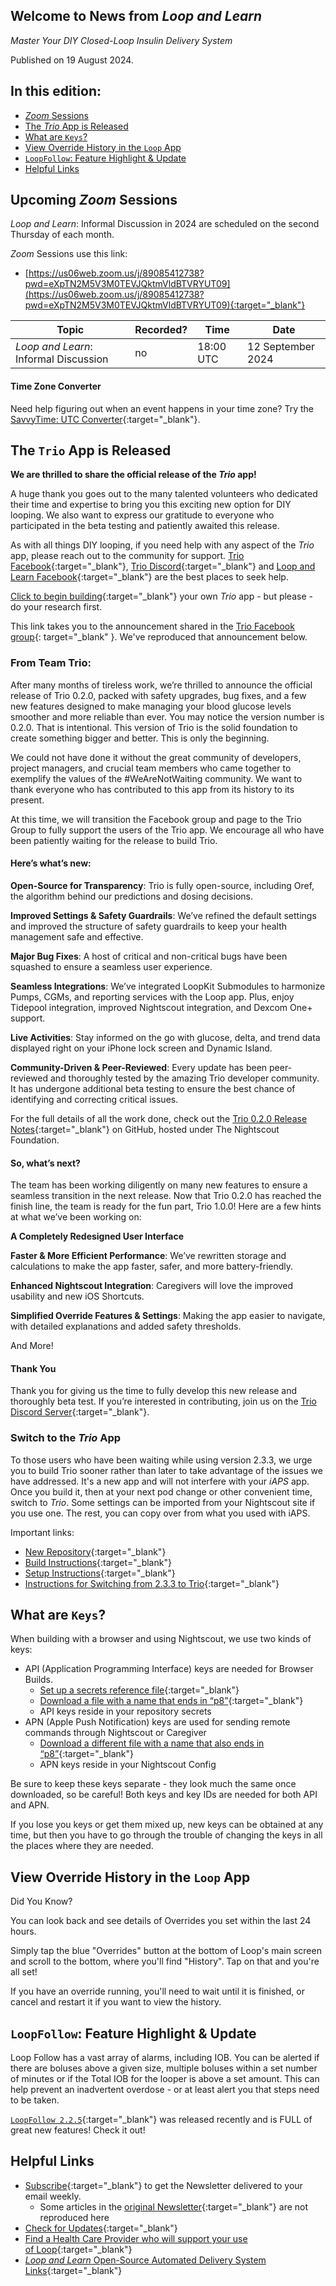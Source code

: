 ## Welcome to News from&nbsp;_<span translate="no">Loop and Learn</span>_

_Master Your DIY Closed-Loop Insulin Delivery System_

Published on 19 August 2024.

## In this edition:

* [*Zoom* Sessions](#upcoming-zoom-sessions)
* [The *Trio* App is Released](#the-trio-app-is-released)
* [What are `Keys`?](#what-are-keys)
* [View Override History in the `Loop` App](#view-override-history-in-the-loop-app)
* [`LoopFollow`: Feature Highlight & Update](#loopfollow-feature-highlight-update)
* [Helpful Links](#helpful-links)

## Upcoming *Zoom* Sessions

_<span translate="no">Loop and Learn</span>_: Informal Discussion in 2024 are scheduled on the second Thursday of each month.

*Zoom* Sessions use this link:

* [https://us06web.zoom.us/j/89085412738?pwd=eXpTN2M5V3M0TEVJQktmVldBTVRYUT09](https://us06web.zoom.us/j/89085412738?pwd=eXpTN2M5V3M0TEVJQktmVldBTVRYUT09){:target="_blank"}

| Topic | Recorded? | Time | Date |
| - | - | - | - |
| _<span translate="no">Loop and Learn</span>_: Informal Discussion | no | 18:00 UTC | 12 September 2024 |

#### Time Zone Converter

Need help figuring out when an event happens in your time zone? Try the [SavvyTime: UTC Converter](https://savvytime.com/converter/utc){:target="_blank"}.

## The `Trio` App is Released

**We are thrilled to share the official release of the *Trio* app!**

A huge thank you goes out to the many talented volunteers who dedicated their time and expertise to bring
you this exciting new option for DIY looping. We also want to express our gratitude to everyone who
participated in the beta testing and patiently awaited this release.

As with all things DIY looping, if you need help with any aspect of the *Trio* app, please reach out to the community for
support. [Trio Facebook](https://www.facebook.com/groups/diytrio){:target="_blank"}, [Trio Discord](https://discord.gg/FnwFEFUwXE){:target="_blank"} and [Loop and Learn Facebook](https://www.facebook.com/groups/loopandlearn){:target="_blank"} are the best places to seek help.

[Click to begin building](https://docs.diy-trio.org/en/latest/operate/build.html){:target="_blank"} your own *Trio* app - but please - do your research first.

This link takes you to the announcement shared in the [Trio Facebook group](https://www.facebook.com/groups/diytrio/posts/1647649782635537/){: target="_blank" }. We've reproduced that announcement below.

### From Team Trio: 

After many months of tireless work, we’re thrilled to announce the official release of
Trio 0.2.0, packed with safety upgrades, bug fixes, and a few new features designed to make
managing your blood glucose levels smoother and more reliable than ever. You may notice the
version number is 0.2.0. That is intentional. This version of Trio is the solid foundation to create
something bigger and better. This is only the beginning.

We could not have done it without the great community of developers, project managers, and crucial team members who came together to exemplify the values of the #WeAreNotWaiting community. We want to thank everyone who has contributed to this app from its history to its present.

At this time, we will transition the Facebook group and page to the Trio Group to fully support the users of the Trio app. We encourage all who have been patiently waiting for the release to build Trio.

#### Here’s what’s new:

**Open-Source for Transparency**: Trio is fully open-source, including Oref, the algorithm behind our predictions and dosing decisions.

**Improved Settings & Safety Guardrails**: We’ve refined the default settings and improved the structure of safety guardrails to keep your health management safe and effective.

**Major Bug Fixes**: A host of critical and non-critical bugs have been squashed to ensure a seamless user experience.

**Seamless Integrations**: We’ve integrated LoopKit Submodules to harmonize Pumps, CGMs, and reporting services with the Loop app. Plus, enjoy Tidepool integration, improved Nightscout integration, and Dexcom One+ support.

**Live Activities**: Stay informed on the go with glucose, delta, and trend data displayed right on your iPhone lock screen and Dynamic Island.

**Community-Driven & Peer-Reviewed**: Every update has been peer-reviewed and thoroughly tested by the amazing Trio developer community. It has undergone additional beta testing to ensure the best chance of identifying and correcting critical issues.

For the full details of all the work done, check out the [Trio 0.2.0 Release Notes](https://github.com/nightscout/Trio/releases/tag/v0.2.0){:target="_blank"} on GitHub, hosted under The Nightscout Foundation.

#### So, what’s next?

The team has been working diligently on many new features to ensure a seamless transition in the next release. Now that Trio 0.2.0 has reached the finish line, the team is ready for the fun part, Trio 1.0.0! Here are a few hints at what we’ve been working on:

**A Completely Redesigned User Interface**

**Faster & More Efficient Performance**: We’ve rewritten storage and calculations to make the app faster, safer, and more battery-friendly.

**Enhanced Nightscout Integration**: Caregivers will love the improved usability and new iOS Shortcuts.

**Simplified Override Features & Settings**: Making the app easier to navigate, with detailed explanations and added safety thresholds.

And More!

#### Thank You

Thank you for giving us the time to fully develop this new release and thoroughly beta test. If you’re interested in contributing, join us on the [Trio Discord Server](https://discord.gg/FnwFEFUwXE){:target="_blank"}.

### Switch to the *Trio* App

To those users who have been waiting while using version 2.3.3, we urge you to build Trio sooner rather than later to take advantage of the issues we have addressed. It's a new app and will not interfere with your *iAPS* app. Once you build it, then at your next pod change or other convenient time, switch to *Trio*. Some settings can be imported from your Nightscout site if you use one. The rest, you can copy over from what you used with iAPS.

Important links:

* [New Repository](https://github.com/nightscout/Trio){:target="_blank"}
* [Build Instructions](https://docs.diy-trio.org/en/latest/operate/build.html){:target="_blank"}
* [Setup Instructions](https://docs.diy-trio.org/en/latest/Setup/New-User-Setup.html){:target="_blank"}
* [Instructions for Switching from 2.3.3 to Trio](https://docs.diy-trio.org/en/latest/Configuration/transition-qa.html){:target="_blank"}

## What are `Keys`?

When building with a browser and using Nightscout, we use two kinds of keys:

* API (Application Programming Interface) keys are needed for Browser Builds.
    * [Set up a secrets reference file](https://loopkit.github.io/loopdocs/browser/intro-summary/#make-a-secrets-reference-file){:target="_blank"}
    * [Download a file with a name that ends in “p8”](https://loopkit.github.io/loopdocs/browser/secrets/#generate-api-key){:target="_blank"}
    * API keys reside in your repository secrets
* APN (Apple Push Notification) keys are used for sending remote commands through Nightscout or Caregiver
    * [Download a different file with a name that also ends in “p8”](https://loopkit.github.io/loopdocs/nightscout/remote-config/#step-2-apple-push-notifications){:target="_blank"}
    * APN keys reside in your Nightscout Config

Be sure to keep these keys separate - they look much the same once downloaded, so be careful!
Both keys and key IDs are needed for both API and APN.

If you lose you keys or get them mixed up, new keys can be obtained at any time, but then you have to go through the trouble of changing the keys in all the places where they are needed.

## View Override History in the `Loop` App

Did You Know?

You can look back and see details of Overrides you set within the last 24 hours.

Simply tap the blue "Overrides" button at the bottom of Loop's main screen and scroll to the bottom, where you'll find "History". Tap on that and you're all set!

If you have an override running, you'll need to wait until it is finished, or cancel and restart it if you want to view the history.

## `LoopFollow`: Feature Highlight & Update

Loop Follow has a vast array of alarms, including IOB. You can be alerted if there are boluses above a given size, multiple boluses within a set number of minutes or if the Total IOB for the looper is above a set amount. This can help prevent an inadvertent overdose - or at least alert you that steps need to be taken.

[`LoopFollow 2.2.5`](https://github.com/loopandlearn/LoopFollow/releases/tag/v2.2.5){:target="_blank"} was released recently and is FULL of great new features! Check it out!

## Helpful Links

* [Subscribe](https://www.loopandlearn.org/newsletter-signup/){:target="_blank"} to get the Newsletter delivered to your email weekly.
    * Some articles in the [original Newsletter](https://www.loopandlearn.org/2022/10/19/loop-and-learn-newsletter/){:target="_blank"} are not reproduced here
* [Check for Updates](https://www.loopandlearn.org/version-updates/){:target="_blank"}
* [Find a Health Care Provider who will support your use of&nbsp;<span translate="no">Loop</span>](https://www.loopandlearn.org/hcp-recommendations/){:target="_blank"}
* [_<span translate="no">Loop and Learn</span>_&nbsp;Open-Source Automated Delivery System Links](https://www.loopandlearn.org/resources/#os-aid){:target="_blank"}
